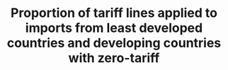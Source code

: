 ---
data_non_statistical: true
goal_meta_link: http://unstats.un.org/sdgs/files/metadata-compilation/Metadata-Goal-10.pdf
graph: null
graph_title: Proportion of tariff lines applied to imports from least developed countries
  and developing countries with zero-tariff
graph_type: null
has_metadata: false
indicator: 10.a.1
indicator_name: Proportion of tariff lines applied to imports from least developed
  countries and developing countries with zero-tariff
indicator_sort_order: 10-0a-01
indicator_variable: null
layout: indicator
national_geographical_coverage: United States
permalink: /10-a-1/
published: true
reporting_status: notstarted
sdg_goal: 10
source_active_1: true
source_notes_1: null
source_title_1: null
target: Implement the principle of special and differential treatment for developing
  countries, in particular least developed countries, in accordance with World Trade
  Organization agreements.
target_id: 10.a
title: Proportion of tariff lines applied to imports from least developed countries
  and developing countries with zero-tariff
un_custodial_agency: ITC, UNCTAD, WHO
un_designated_tier: '1'
variable_description: null
variable_notes: null
---